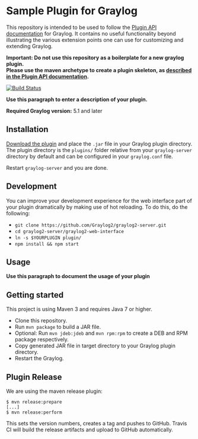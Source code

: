 # Sample Plugin for Graylog

This repository is intended to be used to follow the [Plugin API documentation](https://go2docs.graylog.org/5-1/what_more_can_graylog_do_for_me/plugins.html) for Graylog.
It contains no useful functionality beyond illustrating the various extension points one can use for customizing and extending Graylog. 

__Important: Do not use this repository as a boilerplate for a new graylog plugin.\
Please use the maven archetype to create a plugin skeleton, as [described in the Plugin API documentation](https://go2docs.graylog.org/5-1/what_more_can_graylog_do_for_me/plugins.html#WritingPlugins).__


[![Build Status](https://travis-ci.org/Graylog2/graylog-plugin-sample.svg?branch=master)](https://travis-ci.org/Graylog2/graylog-plugin-sample)

__Use this paragraph to enter a description of your plugin.__

**Required Graylog version:** 5.1 and later

Installation
------------

[Download the plugin](https://github.com/Graylog2/graylog-plugin-sample/releases)
and place the `.jar` file in your Graylog plugin directory. The plugin directory
is the `plugins/` folder relative from your `graylog-server` directory by default
and can be configured in your `graylog.conf` file.

Restart `graylog-server` and you are done.

Development
-----------

You can improve your development experience for the web interface part of your plugin
dramatically by making use of hot reloading. To do this, do the following:

* `git clone https://github.com/Graylog2/graylog2-server.git`
* `cd graylog2-server/graylog2-web-interface`
* `ln -s $YOURPLUGIN plugin/`
* `npm install && npm start`

Usage
-----

__Use this paragraph to document the usage of your plugin__


Getting started
---------------

This project is using Maven 3 and requires Java 7 or higher.

* Clone this repository.
* Run `mvn package` to build a JAR file.
* Optional: Run `mvn jdeb:jdeb` and `mvn rpm:rpm` to create a DEB and RPM package respectively.
* Copy generated JAR file in target directory to your Graylog plugin directory.
* Restart the Graylog.

Plugin Release
--------------

We are using the maven release plugin:

```
$ mvn release:prepare
[...]
$ mvn release:perform
```

This sets the version numbers, creates a tag and pushes to GitHub. Travis CI will build the release artifacts and upload to GitHub automatically.
